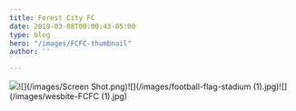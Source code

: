 ```yaml
---
title: Forest City FC
date: 2019-03-08T00:00:43-05:00
type: blog
hero: "/images/FCFC-thumbnail"
author: ''

---
```

![](/images/1_FSIBPcQBAi4pdH0KR0ILig.jpeg)![](/images/Screen Shot.png)![](/images/football-flag-stadium (1).jpg)![](/images/wesbite-FCFC (1).jpg)